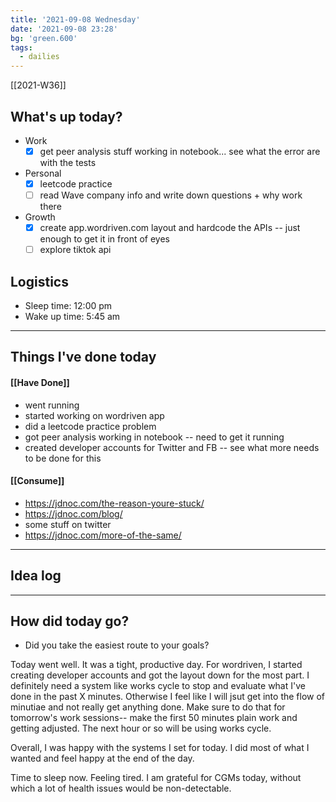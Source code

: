 ```yaml
---
title: '2021-09-08 Wednesday'
date: '2021-09-08 23:28'
bg: 'green.600' 
tags:
  - dailies
---
```


[[2021-W36]]
## What's up today?
- Work
	- [x] get peer analysis stuff working in notebook... see what the error are with the tests
- Personal
	- [x] leetcode practice
	- [ ] read Wave company info and write down questions + why work there
- Growth
	- [x] create app.wordriven.com layout and hardcode the APIs -- just enough to get it in front of eyes
	- [ ] explore tiktok api

## Logistics
- Sleep time: 12:00 pm
- Wake up time: 5:45 am

___________________________
## Things I've done today

#### [[Have Done]]
- went running
- started working on wordriven app
- did a leetcode practice problem
- got peer analysis working in notebook -- need to get it running
- created developer accounts for Twitter and FB -- see what more needs to be done for this
#### [[Consume]]
- https://jdnoc.com/the-reason-youre-stuck/
- https://jdnoc.com/blog/
- some stuff on twitter
- https://jdnoc.com/more-of-the-same/

___________________________

## Idea log

___________________________
## How did today go?
- Did you take the easiest route to your goals?

Today went well. It was a tight, productive day. For wordriven, I started creating developer accounts and got the layout down for the most part. I definitely need a system like works cycle to stop and evaluate what I've done in the past X minutes. Otherwise I feel like I will jsut get into the flow of minutiae and not really get anything done. Make sure to do that for tomorrow's work sessions-- make the first 50 minutes plain work and getting adjusted. The next hour or so will be using works cycle.

Overall, I was happy with the systems I set for today. I did most of what I wanted and feel happy at the end of the day.

Time to sleep now. Feeling tired. I am grateful for CGMs today, without which a lot of health issues would be non-detectable.